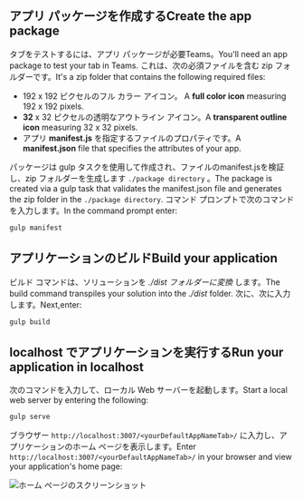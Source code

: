 ## <a name="create-the-app-package"></a><span data-ttu-id="de5d9-101">アプリ パッケージを作成する</span><span class="sxs-lookup"><span data-stu-id="de5d9-101">Create the app package</span></span>

<span data-ttu-id="de5d9-102">タブをテストするには、アプリ パッケージが必要Teams。</span><span class="sxs-lookup"><span data-stu-id="de5d9-102">You'll need an app package to test your tab in Teams.</span></span> <span data-ttu-id="de5d9-103">これは、次の必須ファイルを含む zip フォルダーです。</span><span class="sxs-lookup"><span data-stu-id="de5d9-103">It's a zip folder that contains the following required files:</span></span>

- <span data-ttu-id="de5d9-104">192 x 192 ピクセルのフル カラー アイコン。 </span><span class="sxs-lookup"><span data-stu-id="de5d9-104">A **full color icon** measuring 192 x 192 pixels.</span></span>
- <span data-ttu-id="de5d9-105">**32** x 32 ピクセルの透明なアウトライン アイコン。</span><span class="sxs-lookup"><span data-stu-id="de5d9-105">A **transparent outline icon** measuring 32 x 32 pixels.</span></span>
- <span data-ttu-id="de5d9-106">アプリ **manifest.js** を指定するファイルのプロパティです。</span><span class="sxs-lookup"><span data-stu-id="de5d9-106">A **manifest.json** file that specifies the attributes of your app.</span></span>

<span data-ttu-id="de5d9-107">パッケージは gulp タスクを使用して作成され、ファイルのmanifest.jsを検証し、zip フォルダーを生成します `./package directory` 。</span><span class="sxs-lookup"><span data-stu-id="de5d9-107">The package is created via a gulp task that validates the manifest.json file and generates the zip folder in the `./package directory`.</span></span> <span data-ttu-id="de5d9-108">コマンド プロンプトで次のコマンドを入力します。</span><span class="sxs-lookup"><span data-stu-id="de5d9-108">In the command prompt enter:</span></span>

```bash
gulp manifest
```

## <a name="build-your-application"></a><span data-ttu-id="de5d9-109">アプリケーションのビルド</span><span class="sxs-lookup"><span data-stu-id="de5d9-109">Build your application</span></span>

<span data-ttu-id="de5d9-110">ビルド コマンドは、ソリューションを *./dist フォルダーに変換* します。</span><span class="sxs-lookup"><span data-stu-id="de5d9-110">The build command transpiles your solution into the *./dist* folder.</span></span> <span data-ttu-id="de5d9-111">次に、次に入力します。</span><span class="sxs-lookup"><span data-stu-id="de5d9-111">Next,enter:</span></span>

```bash
gulp build
```

## <a name="run-your-application-in-localhost"></a><span data-ttu-id="de5d9-112">localhost でアプリケーションを実行する</span><span class="sxs-lookup"><span data-stu-id="de5d9-112">Run your application in localhost</span></span>

<span data-ttu-id="de5d9-113">次のコマンドを入力して、ローカル Web サーバーを起動します。</span><span class="sxs-lookup"><span data-stu-id="de5d9-113">Start a local web server by entering the following:</span></span>

```bash
gulp serve
```

<span data-ttu-id="de5d9-114">ブラウザー `http://localhost:3007/<yourDefaultAppNameTab>/` に入力し、アプリケーションのホーム ページを表示します。</span><span class="sxs-lookup"><span data-stu-id="de5d9-114">Enter `http://localhost:3007/<yourDefaultAppNameTab>/` in your browser and view your application's home page:</span></span>

![ホーム ページのスクリーンショット](~/assets/images/tab-images/homePage.png)
